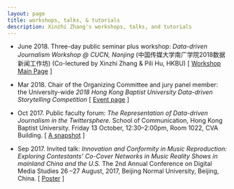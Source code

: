 ```yaml
---
layout: page
title: workshops, talks, & tutorials
description: Xinzhi Zhang's workshops, talks, and tutorials
---
```


- June 2018. Three-day public seminar plus workshop: *Data-driven Journalism Workshop @ CUCN, Nanjing* (中国传媒大学南广学院2018数据新闻工作坊) (Co-lectured by Xinzhi Zhang & Pili Hu, HKBU) [ [Workshop Main Page](https://github.com/xzzhang2/201806_cucnddj) ]

- Mar 2018. Chair of the Organizing Committee  and jury panel member: the University-wide *2018 Hong Kong Baptist University Data-driven Storytelling Competition* [ [Event page](http://datastory2018.dnnsociety.org) ]

- Oct 2017. Public faculty forum: *The Representation of Data-driven Journalism in the Twittersphere.* School of Communication, Hong Kong Baptist University. Friday 13 October, 12:30–2:00pm, Room 1022, CVA Building. [ [A snapshot](https://mailchi.mp/32742cef043f/research-news-for-our-communication-school?e=bdebb12f53) ]

- Sep 2017. Invited talk: *Innovation and Conformity in Music Reproduction: Exploring Contestants’ Co-Cover Networks in Music Reality Shows in mainland China and the U.S.* The 2nd Annual Conference on Digital Media Studies 26 –27 August, 2017, Beijing Normal University, Beijing, China. [ [Poster](assets/DMS2017Poster_Github.jpg) ]
